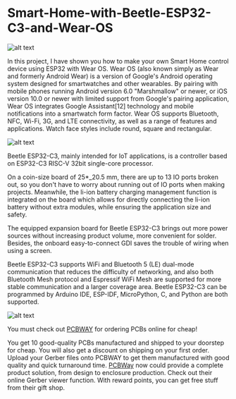 # Smart-Home-with-Beetle-ESP32-C3-and-Wear-OS

![alt text](https://hackster.imgix.net/uploads/attachments/1544441/image_TGGBelC0tW.png?auto=compress%2Cformat&w=740&h=555&fit=max)

In this project, I have shown you how to make your own Smart Home control device using ESP32 with Wear OS. Wear OS (also known simply as Wear and formerly Android Wear) is a version of Google's Android operating system designed for smartwatches and other wearables. By pairing with mobile phones running Android version 6.0 "Marshmallow" or newer, or iOS version 10.0 or newer with limited support from Google's pairing application, Wear OS integrates Google Assistant[12] technology and mobile notifications into a smartwatch form factor. Wear OS supports Bluetooth, NFC, Wi-Fi, 3G, and LTE connectivity, as well as a range of features and applications. Watch face styles include round, square and rectangular. 

![alt text](https://image.dfrobot.com/image/cache3/data/DFR0868/DFR0868-PIN.png)

Beetle ESP32-C3, mainly intended for IoT applications, is a controller based on ESP32-C3 RISC-V 32bit single-core processor.

On a coin-size board of 25*_20.5 mm, there are up to 13 IO ports broken out, so you don't have to worry about running out of IO ports when making projects. Meanwhile, the li-ion battery charging management function is integrated on the board which allows for directly connecting the li-ion battery without extra modules, while ensuring the application size and safety.

The equipped expansion board for Beetle ESP32-C3 brings out more power sources without increasing product volume, more convenient for solder. Besides, the onboard easy-to-connect GDI saves the trouble of wiring when using a screen.

Beetle ESP32-C3 supports WiFi and Bluetooth 5 (LE) dual-mode communication that reduces the difficulty of networking, and also both Bluetooth Mesh protocol and Espressif WiFi Mesh are supported for more stable communication and a larger coverage area. Beetle ESP32-C3 can be programmed by Arduino IDE, ESP-IDF, MicroPython, C, and Python are both supported.

![alt text](https://hackster.imgix.net/uploads/attachments/1544797/pcbway_55Vl7NMRFG.JPG?auto=compress%2Cformat&w=740&h=555&fit=max)

You must check out [PCBWAY](https://www.pcbway.com/) for ordering PCBs online for cheap!

You get 10 good-quality PCBs manufactured and shipped to your doorstep for cheap. You will also get a discount on shipping on your first order. Upload your Gerber files onto PCBWAY to get them manufactured with good quality and quick turnaround time. [PCBWay](https://www.pcbway.com/) now could provide a complete product solution, from design to enclosure production. Check out their online Gerber viewer function. With reward points, you can get free stuff from their gift shop.
